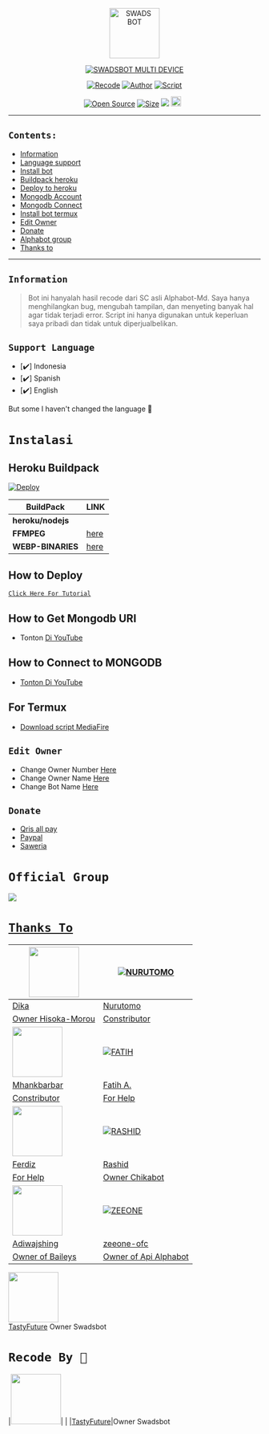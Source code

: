 <p align="center">
<img src="https://telegra.ph/file/f16384e84c0b687087904.jpg" alt="SWADS BOT" width="100"/>


</p>
<p align="center">
<a href="#"><img title="SWADSBOT MULTI DEVICE" src="https://img.shields.io/badge/SWADSBOT MULTI DEVICE-green?colorA=%23ff0000&colorB=%23017e40&style=for-the-badge"></a>
</p>
<p align="center">
<a href="https://github.com/TastyFuture"><img title="Recode" src="https://img.shields.io/badge/Recode-TastyFuture-red.svg?style=for-the-badge&logo=github"></a>
<a href="https://github.com/DikaArdnt"><img title="Author" src="https://img.shields.io/badge/Author-Dika-red.svg?style=for-the-badge&logo=github"></a>
<a href="https://github.com/zeeone-ofc/Alphabot-Md"><img title="Script" src="https://img.shields.io/badge/Script-ZeeoneOfc-red.svg?style=for-the-badge&logo=github"></a>
</p>
<p align="center">
<a href="https://github.com/TastyFuture/swadsbot-md"><img title="Open Source" src="https://badges.frapsoft.com/os/v2/open-source.svg?v=103"></a>
<a href="https://github.com/TastyFuture/swadsbot-md/"><img title="Size" src="https://img.shields.io/github/repo-size/TastyFuture/swadsbot-md?style=flat-square&color=green"></a>
<a href="https://hits.seeyoufarm.com"><img src="https://hits.seeyoufarm.com/api/count/incr/badge.svg?url=https%3A%2F%2Fgithub.com%2Fzeeone-ofc%2FAlphabot-Md&count_bg=%2379C83D&title_bg=%23555555&icon=probot.svg&icon_color=%2300FF6D&title=hits&edge_flat=false"/></a>
<a href="https://github.com/TastyFuture/swadsbot-md/graphs/commit-activity"><img height="20" src="https://img.shields.io/badge/Maintained%3F-yes-green.svg"></a>&nbsp;&nbsp;
</p>
</div>

---

## ```Contents:```
- [Information](#information)
- [Language support](#support-language)
- [Install bot](#instalasi)
- [Buildpack heroku](#heroku-buildpack)
- [Deploy to heroku](#how-to-deploy)
- [Mongodb Account](#how-to-get-mongodb-uri)
- [Mongodb Connect](#how-to-connect-to-mongodb)
- [Install bot termux](#for-termux)
- [Edit Owner](#edit-owner)
- [Donate](#donate)
- [Alphabot group](#official-group)
- [Thanks to](#thanks-to)

---

## ```Information```
> Bot ini hanyalah hasil recode dari SC asli Alphabot-Md. Saya hanya menghilangkan bug, mengubah tampilan, dan menyeting banyak hal agar tidak terjadi error.
> Script ini hanya digunakan untuk keperluan saya pribadi dan tidak untuk diperjualbelikan.

## ```Support Language```

- [✔️] Indonesia
- [✔️] Spanish
- [✔️] English

But some I haven't changed the language 🛐

# ```Instalasi```
## Heroku Buildpack
[![Deploy](https://www.herokucdn.com/deploy/button.svg)](https://heroku.com/deploy?template=https://github.com/TastyFuture/swadsbot-md)

| BuildPack | LINK |
|--------|--------|
| **heroku/nodejs** | |
| **FFMPEG** |[here](https://github.com/jonathanong/heroku-buildpack-ffmpeg-latest) |
| **WEBP-BINARIES** | [here](https://github.com/clhuang/heroku-buildpack-webp-binaries.git) |

## How to Deploy

[`Click Here For Tutorial`](https://youtu.be/RaUQUTrXK90?t=4m28s)<br>

## How to Get Mongodb URI

- Tonton [Di YouTube](https://youtu.be/M8H9S3djxTg)

## How to Connect to MONGODB

- [Tonton Di YouTube](https://youtu.be/lBEExh-09D8)

## For Termux
- [Download script MediaFire](https://telegra.ph/file/5f3dcbfb5a43066f25f6f.jpg)

## ```Edit Owner```
- Change Owner Number [Here](https://github.com/TastyFuture/swadsbot-md/blob/master/settings.js)
- Change Owner Name [Here](https://github.com/TastyFuture/swadsbot-md/blob/master/settings.js)
- Change Bot Name [Here](https://github.com/TastyFuture/swadsbot-md/blob/master/settings.js)

## ```Donate```
- [Qris all pay](https://telegra.ph/file/447be9e64d95c825f692b.jpg)
- [Paypal](https://paypal.me/zeeoneofc)
- [Saweria](https://saweria.co/syakata)	

# ```Official Group```
<a href="https://instabio.cc/Alphabot"><img src="https://img.shields.io/badge/Alphabot Support-25D366?style=for-the-badge&logo=whatsapp&logoColor=white" />

# ```Thanks To```
<a href="https://github.com/DikaArdnt"><img src="https://github.com/DikaArdnt.png?size=100" width="100" height="100"></a> | [![NURUTOMO](https://github.com/Nurutomo.png?size=100)](https://github.com/Nurutomo) 
---|---
[Dika](https://github.com/DikaArdnt)  | [Nurutomo](https://github.com/Nurutomo)
Owner Hisoka-Morou | Constributor |
<a href="https://github.com/MhankBarBar"><img src="https://github.com/MhankBarBar.png?size=100" width="100" height="100"></a> | [![FATIH](https://github.com/fatiharridho.png?size=100)](https://github.com/fatiharridho) 
[Mhankbarbar](https://github.com/MhankBarBar)  | [Fatih A.](https://github.com/fatiharridho)
Constributor | For Help |
<a href="https://github.com/FERDIZ-afk"><img src="https://github.com/FERDIZ-afk.png?size=100" width="100" height="100"></a> | [![RASHID](http://github.com/rashidsiregar28.png?size=100)](http://github.com/rashidsiregar28) 
[Ferdiz](https://github.com/FERDIZ-afk)  | [Rashid](https://github.com/rashidsiregar28)
For Help | Owner Chikabot |
<a href="https://github.com/adiwajshing"><img src="https://github.com/adiwajshing.png?size=100" width="100" height="100"></a> | [![ZEEONE](http://github.com/zeeone-ofc.png?size=100)](http://github.com/zeeone-ofc) 
[Adiwajshing](https://github.com/adiwajshing) | [zeeone-ofc](https://zeeone-ofc.github.io)
Owner of Baileys | Owner of Api Alphabot |
<a href="https://github.com/TastyFuture"><img src="https://github.com/TastyFuture.png?size=100" width="100" height="100"></a>	
[TastyFuture](https://github.com/TastyFuture)
Owner Swadsbot

#  ```Recode By 💌```  
|<a href="https://github.com/TastyFuture"><img src="https://github.com/TastyFuture.png?size=100" width="100" height="100"></a>| |
|[TastyFuture](https://github.com/TastyFuture)|Owner Swadsbot
